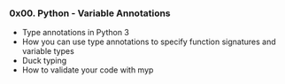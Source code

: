 ### 0x00. Python - Variable Annotations

* Type annotations in Python 3
* How you can use type annotations to specify function signatures and variable types
* Duck typing
* How to validate your code with myp
